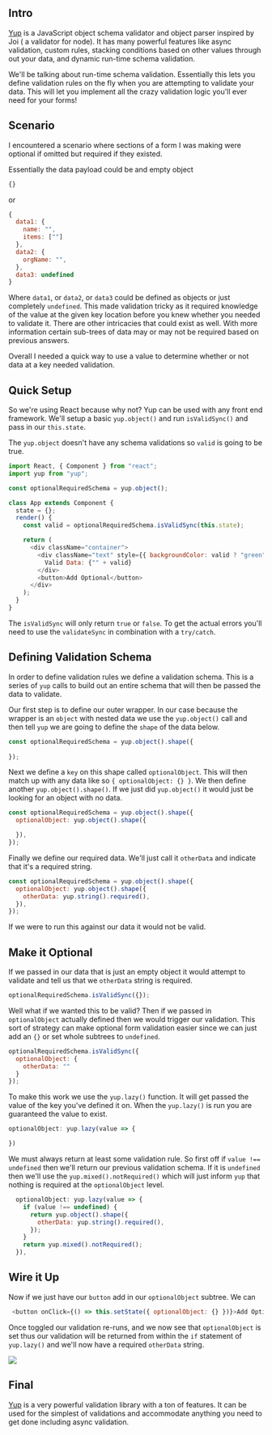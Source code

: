## Intro

[Yup](https://github.com/jquense/yup) is a JavaScript object schema validator and object parser inspired by Joi ( a validator for node).
It has many powerful features like async validation, custom rules, stacking conditions based on other values through out your data, and dynamic run-time schema validation.

We'll be talking about run-time schema validation. Essentially this lets you define validation rules on the fly when you are attempting to validate your data. This will let you implement all the crazy validation logic you'll ever need for your forms!

## Scenario

I encountered a scenario where sections of a form I was making were optional if omitted but required if they existed.

Essentially the data payload could be and empty object

```js
{}
```

or

```js
{
  data1: {
    name: "",
    items: [""]
  },
  data2: {
    orgName: "",
  },
  data3: undefined
}
```

Where `data1`, or `data2`, or `data3` could be defined as objects or just completely `undefined`. This made validation tricky as it required knowledge of the value at the given key location before you knew whether you needed to validate it. There are other intricacies that could exist as well. With more information certain sub-trees of data may or may not be required based on previous answers.

Overall I needed a quick way to use a value to determine whether or not data at a key needed validation.


## Quick Setup

So we're using React because why not? Yup can be used with any front end framework.
We'll setup a basic `yup.object()` and run `isValidSync()` and pass in our `this.state`.

The `yup.object` doesn't have any schema validations so `valid` is going to be true.

```js
import React, { Component } from "react";
import yup from "yup";

const optionalRequiredSchema = yup.object();

class App extends Component {
  state = {};
  render() {
    const valid = optionalRequiredSchema.isValidSync(this.state);

    return (
      <div className="container">
        <div className="text" style={{ backgroundColor: valid ? "green" : "red" }}>
          Valid Data: {"" + valid}
        </div>
        <button>Add Optional</button>
      </div>
    );
  }
}
```

The `isValidSync` will only return `true` or `false`. To get the actual errors you'll need to use the `validateSync` in combination with a `try/catch`.

## Defining Validation Schema

In order to define validation rules we define a validation schema. This is a series of `yup` calls to build out an entire schema that will then be passed the data to validate.

Our first step is to define our outer wrapper. In our case because the wrapper is an `object` with nested data we use the `yup.object()` call and then tell `yup` we are going to define the `shape` of the data below.

```js
const optionalRequiredSchema = yup.object().shape({
    
});
```

Next we define a `key` on this shape called `optionalObject`. This will then match up with any data like so `{ optionalObject: {} }`.
We then define another `yup.object().shape()`. If we just did `yup.object()` it would just be looking for an object with no data.

```js
const optionalRequiredSchema = yup.object().shape({
  optionalObject: yup.object().shape({

  }),
});
```

Finally we define our required data. We'll just call it `otherData` and indicate that it's a required string.

```js
const optionalRequiredSchema = yup.object().shape({
  optionalObject: yup.object().shape({
    otherData: yup.string().required(),
  }),
});
```

If we were to run this against our data it would not be valid.

## Make it Optional

If we passed in our data that is just an empty object it would attempt to validate and tell us that we `otherData` string is required.

```js
optionalRequiredSchema.isValidSync({});
```

Well what if we wanted this to be valid? Then if we passed in `optionalObject` actually defined then we would trigger our validation. This sort of strategy can make optional form validation easier since we can just add an `{}` or set whole subtrees to `undefined`.

```js
optionalRequiredSchema.isValidSync({
  optionalObject: {
    otherData: ""
  }
});
```

To make this work we use the `yup.lazy()` function. It will get passed the value of the key you've defined it on. When the `yup.lazy()` is run you are guaranteed the value to exist.

```js
optionalObject: yup.lazy(value => {

})
```

We must always return at least some validation rule. So first off if `value !== undefined` then we'll return our previous validation schema. 
If it is `undefined` then we'll use the `yup.mixed().notRequired()` which will just inform `yup` that nothing is required at the `optionalObject` level.

```js
  optionalObject: yup.lazy(value => {
    if (value !== undefined) {
      return yup.object().shape({
        otherData: yup.string().required(),
      });
    }
    return yup.mixed().notRequired();
  }),
```

## Wire it Up

Now if we just have our `button` add in our `optionalObject` subtree. We can 

```js
 <button onClick={() => this.setState({ optionalObject: {} })}>Add Optional</button>
```

Once toggled our validation re-runs, and we now see that `optionalObject` is set thus our validation will be returned from within the `if` statement of `yup.lazy()` and we'll now have a required `otherData` string.

![](http://images.codedaily.io/lessons/yupDynamicValidationToggle.gif)


## Final

[Yup](https://github.com/jquense/yup) is a very powerful validation library with a ton of features. It can be used for the simplest of validations and accommodate anything you need to get done including async validation.